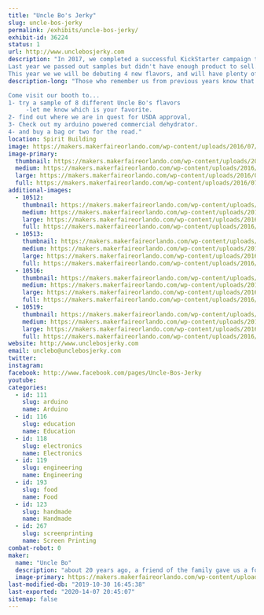 ```yaml
---
title: "Uncle Bo's Jerky"
slug: uncle-bos-jerky
permalink: /exhibits/uncle-bos-jerky/
exhibit-id: 36224
status: 1
url: http://www.unclebosjerky.com
description: "In 2017, we completed a successful KickStarter campaign to help Uncle Bo get USDA approved.
Last year we passed out samples but didn't have enough product to sell.
This year we we will be debuting 4 new flavors, and will have plenty of all 8 flavors for sale!"
description-long: "Those who remember us from previous years know that getting Uncle Bo's Jerky LLC up and running has been a long time coming! We are at a pivotal point in the process; gearing up for bulk production and national sales! We have spent this past year working with a couple different co-packers to make sure my jerky recipe comes out perfect in bulk production and meets USDA approval. 

Come visit our booth to...
1- try a sample of 8 different Uncle Bo's flavors
     -let me know which is your favorite.
2- find out where we are in quest for USDA approval, 
3- Check out my arduino powered commercial dehydrator.
4- and buy a bag or two for the road."
location: Spirit Building
image: https://makers.makerfaireorlando.com/wp-content/uploads/2016/07/Logo-trans-1-1024x939.png
image-primary:
  thumbnail: https://makers.makerfaireorlando.com/wp-content/uploads/2016/07/Logo-trans-1-150x150.png
  medium: https://makers.makerfaireorlando.com/wp-content/uploads/2016/07/Logo-trans-1-300x275.png
  large: https://makers.makerfaireorlando.com/wp-content/uploads/2016/07/Logo-trans-1-1024x939.png
  full: https://makers.makerfaireorlando.com/wp-content/uploads/2016/07/Logo-trans-1.png
additional-images:
  - 10512:
    thumbnail: https://makers.makerfaireorlando.com/wp-content/uploads/2016/08/IMG_1064-150x150.jpg
    medium: https://makers.makerfaireorlando.com/wp-content/uploads/2016/08/IMG_1064-300x225.jpg
    large: https://makers.makerfaireorlando.com/wp-content/uploads/2016/08/IMG_1064-1024x768.jpg
    full: https://makers.makerfaireorlando.com/wp-content/uploads/2016/08/IMG_1064.jpg
  - 10513:
    thumbnail: https://makers.makerfaireorlando.com/wp-content/uploads/2016/08/IMG_1195-150x150.jpg
    medium: https://makers.makerfaireorlando.com/wp-content/uploads/2016/08/IMG_1195-300x225.jpg
    large: https://makers.makerfaireorlando.com/wp-content/uploads/2016/08/IMG_1195-1024x768.jpg
    full: https://makers.makerfaireorlando.com/wp-content/uploads/2016/08/IMG_1195.jpg
  - 10516:
    thumbnail: https://makers.makerfaireorlando.com/wp-content/uploads/2016/08/445-pounds-of-beef-1-150x150.jpg
    medium: https://makers.makerfaireorlando.com/wp-content/uploads/2016/08/445-pounds-of-beef-1-233x300.jpg
    large: https://makers.makerfaireorlando.com/wp-content/uploads/2016/08/445-pounds-of-beef-1-794x1024.jpg
    full: https://makers.makerfaireorlando.com/wp-content/uploads/2016/08/445-pounds-of-beef-1.jpg
  - 10519:
    thumbnail: https://makers.makerfaireorlando.com/wp-content/uploads/2016/08/IMG_1192-2-1-150x150.jpg
    medium: https://makers.makerfaireorlando.com/wp-content/uploads/2016/08/IMG_1192-2-1-300x168.jpg
    large: https://makers.makerfaireorlando.com/wp-content/uploads/2016/08/IMG_1192-2-1-1024x575.jpg
    full: https://makers.makerfaireorlando.com/wp-content/uploads/2016/08/IMG_1192-2-1.jpg
website: http://www.unclebosjerky.com
email: unclebo@unclebosjerky.com
twitter: 
instagram: 
facebook: http://www.facebook.com/pages/Uncle-Bos-Jerky
youtube: 
categories:
  - id: 111
    slug: arduino
    name: Arduino
  - id: 116
    slug: education
    name: Education
  - id: 118
    slug: electronics
    name: Electronics
  - id: 119
    slug: engineering
    name: Engineering
  - id: 193
    slug: food
    name: Food
  - id: 123
    slug: handmade
    name: Handmade
  - id: 267
    slug: screenprinting
    name: Screen Printing
combat-robot: 0
maker:
  name: "Uncle Bo"
  description: "about 20 years ago, a friend of the family gave us a food dehydrator, using the recipe that came with the unit I made some Beef jerky. It was awful! It was worse than the generic store bought stuff. As I make my own steak rubs, wing sauces etcetera ... I decided to make my own jerky recipe. After about 6 months of trial and error, I came up with my original recipe jerky. Using this as a base, I have created 7 additional flavors. "
  image-primary: https://makers.makerfaireorlando.com/wp-content/uploads/2016/10/Logo-trans-1024x939.png
last-modified-db: "2019-10-30 16:45:38"
last-exported: "2020-14-07 20:45:07"
sitemap: false
---
```

